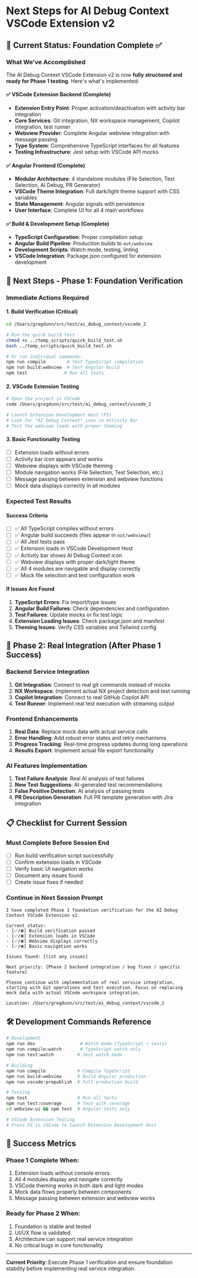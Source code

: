 # Next Steps for AI Debug Context VSCode Extension v2

## 🎯 Current Status: Foundation Complete ✅

### What We've Accomplished
The AI Debug Context VSCode Extension v2 is now **fully structured and ready for Phase 1 testing**. Here's what's implemented:

#### ✅ VSCode Extension Backend (Complete)
- **Extension Entry Point**: Proper activation/deactivation with activity bar integration
- **Core Services**: Git integration, NX workspace management, Copilot integration, test runner
- **Webview Provider**: Complete Angular webview integration with message passing
- **Type System**: Comprehensive TypeScript interfaces for all features
- **Testing Infrastructure**: Jest setup with VSCode API mocks

#### ✅ Angular Frontend (Complete)
- **Modular Architecture**: 4 standalone modules (File Selection, Test Selection, AI Debug, PR Generator)
- **VSCode Theme Integration**: Full dark/light theme support with CSS variables
- **State Management**: Angular signals with persistence
- **User Interface**: Complete UI for all 4 main workflows

#### ✅ Build & Development Setup (Complete)
- **TypeScript Configuration**: Proper compilation setup
- **Angular Build Pipeline**: Production builds to `out/webview`
- **Development Scripts**: Watch mode, testing, linting
- **VSCode Integration**: Package.json configured for extension development

## 🚀 Next Steps - Phase 1: Foundation Verification

### Immediate Actions Required

#### 1. Build Verification (Critical)
```bash
cd /Users/gregdunn/src/test/ai_debug_context/vscode_2

# Run the quick build test
chmod +x ../temp_scripts/quick_build_test.sh
bash ../temp_scripts/quick_build_test.sh

# Or run individual commands:
npm run compile        # Test TypeScript compilation
npm run build:webview  # Test Angular build
npm test              # Run all tests
```

#### 2. VSCode Extension Testing
```bash
# Open the project in VSCode
code /Users/gregdunn/src/test/ai_debug_context/vscode_2

# Launch Extension Development Host (F5)
# Look for "AI Debug Context" icon in Activity Bar
# Test the webview loads with proper theming
```

#### 3. Basic Functionality Testing
- [ ] Extension loads without errors
- [ ] Activity bar icon appears and works
- [ ] Webview displays with VSCode theming
- [ ] Module navigation works (File Selection, Test Selection, etc.)
- [ ] Message passing between extension and webview functions
- [ ] Mock data displays correctly in all modules

### Expected Test Results

#### Success Criteria
- [ ] ✅ All TypeScript compiles without errors
- [ ] ✅ Angular build succeeds (files appear in `out/webview/`)
- [ ] ✅ All Jest tests pass
- [ ] ✅ Extension loads in VSCode Development Host
- [ ] ✅ Activity bar shows AI Debug Context icon
- [ ] ✅ Webview displays with proper dark/light theme
- [ ] ✅ All 4 modules are navigable and display correctly
- [ ] ✅ Mock file selection and test configuration work

#### If Issues Are Found
1. **TypeScript Errors**: Fix import/type issues
2. **Angular Build Failures**: Check dependencies and configuration
3. **Test Failures**: Update mocks or fix test logic
4. **Extension Loading Issues**: Check package.json and manifest
5. **Theming Issues**: Verify CSS variables and Tailwind config

## 🔮 Phase 2: Real Integration (After Phase 1 Success)

### Backend Service Integration
1. **Git Integration**: Connect to real git commands instead of mocks
2. **NX Workspace**: Implement actual NX project detection and test running
3. **Copilot Integration**: Connect to real GitHub Copilot API
4. **Test Runner**: Implement real test execution with streaming output

### Frontend Enhancements
1. **Real Data**: Replace mock data with actual service calls
2. **Error Handling**: Add robust error states and retry mechanisms
3. **Progress Tracking**: Real-time progress updates during long operations
4. **Results Export**: Implement actual file export functionality

### AI Features Implementation
1. **Test Failure Analysis**: Real AI analysis of test failures
2. **New Test Suggestions**: AI-generated test recommendations
3. **False Positive Detection**: AI analysis of passing tests
4. **PR Description Generation**: Full PR template generation with Jira integration

## 📋 Checklist for Current Session

### Must Complete Before Session End
- [ ] Run build verification script successfully
- [ ] Confirm extension loads in VSCode
- [ ] Verify basic UI navigation works
- [ ] Document any issues found
- [ ] Create issue fixes if needed

### Continue in Next Session Prompt
```
I have completed Phase 1 foundation verification for the AI Debug Context VSCode Extension v2. 

Current status:
- [✅/❌] Build verification passed
- [✅/❌] Extension loads in VSCode 
- [✅/❌] Webview displays correctly
- [✅/❌] Basic navigation works

Issues found: [list any issues]

Next priority: [Phase 2 backend integration / bug fixes / specific feature]

Please continue with implementation of real service integration, starting with Git operations and test execution. Focus on replacing mock data with actual VSCode workspace integration.

Location: /Users/gregdunn/src/test/ai_debug_context/vscode_2
```

## 🛠️ Development Commands Reference

```bash
# Development
npm run dev                 # Watch mode (TypeScript + tests)
npm run compile:watch       # TypeScript watch only
npm run test:watch         # Jest watch mode

# Building
npm run compile            # Compile TypeScript
npm run build:webview      # Build Angular production
npm run vscode:prepublish  # Full production build

# Testing
npm test                   # Run all tests
npm run test:coverage      # Test with coverage
cd webview-ui && npm test  # Angular tests only

# VSCode Extension Testing
# Press F5 in VSCode to launch Extension Development Host
```

## 🎯 Success Metrics

### Phase 1 Complete When:
1. Extension loads without console errors
2. All 4 modules display and navigate correctly  
3. VSCode theming works in both dark and light modes
4. Mock data flows properly between components
5. Message passing between extension and webview works

### Ready for Phase 2 When:
1. Foundation is stable and tested
2. UI/UX flow is validated
3. Architecture can support real service integration
4. No critical bugs in core functionality

---

**Current Priority**: Execute Phase 1 verification and ensure foundation stability before implementing real service integration.
